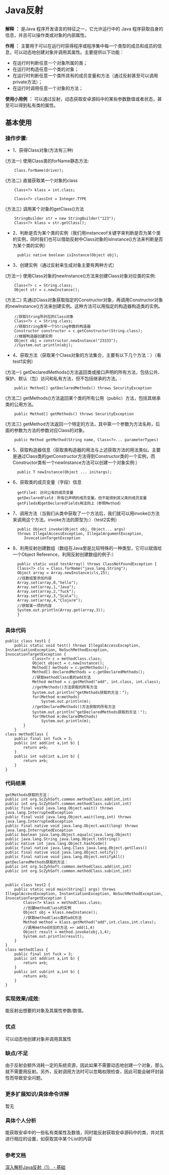 # Java反射 #

##

**解释** **：**  是Java 程序开发语言的特征之一，它允许运行中的 Java 程序获取自身的信息，并且可以操作类或对象的内部属性。

**作用** **：** 主要用于可以在运行时获得程序或程序集中每一个类型的成员和成员的信息，可以动态地创建对象并调用其属性。主要提供以下功能：

- 在运行时判断任意一个对象所属的类；
- 在运行时构造任意一个类的对象；
- 在运行时判断任意一个类所具有的成员变量和方法（通过反射甚至可以调用private方法）；
- 在运行时调用任意一个对象的方法；


**使用小用例** **：** 可以通过反射，动态获取安卓源码中的某些参数数值或者状态，甚至可以得到私有类的属性。

##

## 基本使用 ##

### 操作步骤: ###


- 1、获得Class对象(方法有三种)

(方法一)  使用Class类的forName静态方法:
			
		Class.forName(driver);

(方法二)  直接获取某一个对象的class	

		Class<?> klass = int.class;

		Class<?> classInt = Integer.TYPE


(方法三) 调用某个对象的getClass()方法

		StringBuilder str = new StringBuilder("123");
		Class<?> klass = str.getClass();

- 2、判断是否为某个类的实例（我们用instanceof关键字来判断是否为某个类的实例，同时我们也可以借助反射中Class对象的isInstance()方法来判断是否为某个类的实例）

			
		public native boolean isInstance(Object obj);


- 3、创建实例（通过反射来生成对象主要有两种方式）


(方法一)  使用Class对象的newInstance()方法来创建Class对象对应类的实例:
			
		Class<?> c = String.class;
		Object str = c.newInstance();

(方法二)  先通过Class对象获取指定的Constructor对象，再调用Constructor对象的newInstance()方法来创建实例。这种方法可以用指定的构造器构造类的实例。	

		//获取String所对应的Class对象
		Class<?> c = String.class;
		//获取String类带一个String参数的构造器
		Constructor constructor = c.getConstructor(String.class);
		//根据构造器创建实例
		Object obj = constructor.newInstance("23333");
		//System.out.println(obj);

- 4、获取方法（获取某个Class对象的方法集合，主要有以下几个方法：）（看test1实例）


(方法一)  getDeclaredMethods()方法返回类或接口声明的所有方法，包括公共、保护、默认（包）访问和私有方法，但不包括继承的方法。:
			
			
		public Method[] getDeclaredMethods() throws SecurityException

(方法二)  getMethods()方法返回某个类的所有公用（public）方法，包括其继承类的公用方法。

			
		public Method[] getMethods() throws SecurityException
	

(方法三)  getMethod方法返回一个特定的方法，其中第一个参数为方法名称，后面的参数为方法的参数对应Class的对象。

			
		public Method getMethod(String name, Class<?>... parameterTypes)

- 5、获取构造器信息（获取类构造器的用法与上述获取方法的用法类似。主要是通过Class类的getConstructor方法得到Constructor类的一个实例，而Constructor类有一个newInstance方法可以创建一个对象实例:）

			
		public T newInstance(Object ... initargs);
- 6、获取类的成员变量（字段）信息

		getFiled: 访问公有的成员变量
		getDeclaredField：所有已声明的成员变量。但不能得到其父类的成员变量
		getFileds和getDeclaredFields用法同上（参照Method）

- 7、调用方法（当我们从类中获取了一个方法后，我们就可以用invoke()方法来调用这个方法。invoke方法的原型为:）（test2实例）

			
		public Object invoke(Object obj, Object... args)
        throws IllegalAccessException, IllegalArgumentException,
           InvocationTargetException

- 8、利用反射创建数组（数组在Java里是比较特殊的一种类型，它可以赋值给一个Object Reference，利用反射创建数组的例子:）

			
		public static void testArray() throws ClassNotFoundException {
        Class<?> cls = Class.forName("java.lang.String");
        Object array = Array.newInstance(cls,25);
        //往数组里添加内容
        Array.set(array,0,"hello");
        Array.set(array,1,"Java");
        Array.set(array,2,"fuck");
        Array.set(array,3,"Scala");
        Array.set(array,4,"Clojure");
        //获取某一项的内容
        System.out.println(Array.get(array,3));
    	}

##

### 具体代码 ###
	public class test1 {
		public static void test() throws IllegalAccessException, InstantiationException, NoSuchMethodException, InvocationTargetException {
		        Class<?> c = methodClass.class;
		        Object object = c.newInstance();
		        Method[] methods = c.getMethods();
		        Method[] declaredMethods = c.getDeclaredMethods();
		        //获取methodClass类的add方法
		        Method method = c.getMethod("add", int.class, int.class);
		        //getMethods()方法获取的所有方法
		        System.out.println("getMethods获取的方法：");
		        for(Method m:methods)
		            System.out.println(m);
		        //getDeclaredMethods()方法获取的所有方法
		        System.out.println("getDeclaredMethods获取的方法：");
		        for(Method m:declaredMethods)
		            System.out.println(m);
		    }
	    }
	class methodClass {
	    public final int fuck = 3;
	    public int add(int a,int b) {
	        return a+b;
	    }
	    public int sub(int a,int b) {
	        return a+b;
	    }
	}

### 代码结果 ###
	getMethods获取的方法：
	public int org.ScZyhSoft.common.methodClass.add(int,int)
	public int org.ScZyhSoft.common.methodClass.sub(int,int)
	public final void java.lang.Object.wait() throws java.lang.InterruptedException
	public final void java.lang.Object.wait(long,int) throws java.lang.InterruptedException
	public final native void java.lang.Object.wait(long) throws java.lang.InterruptedException
	public boolean java.lang.Object.equals(java.lang.Object)
	public java.lang.String java.lang.Object.toString()
	public native int java.lang.Object.hashCode()
	public final native java.lang.Class java.lang.Object.getClass()
	public final native void java.lang.Object.notify()
	public final native void java.lang.Object.notifyAll()
	getDeclaredMethods获取的方法：
	public int org.ScZyhSoft.common.methodClass.add(int,int)
	public int org.ScZyhSoft.common.methodClass.sub(int,int)
##


	public class test2 {
	    public static void main(String[] args) throws IllegalAccessException, InstantiationException, NoSuchMethodException, InvocationTargetException {
	        Class<?> klass = methodClass.class;
	        //创建methodClass的实例
	        Object obj = klass.newInstance();
	        //获取methodClass类的add方法
	        Method method = klass.getMethod("add",int.class,int.class);
	        //调用method对应的方法 => add(1,4)
	        Object result = method.invoke(obj,1,4);
	        System.out.println(result);
	    }
	}
	class methodClass {
	    public final int fuck = 3;
	    public int add(int a,int b) {
	        return a+b;
	    }
	    public int sub(int a,int b) {
	        return a+b;
	    }
	}
### 实现效果/成效: ###

能反射出想要的对象及其属性参数/数值。
	
##

### 优点 ###

可以动态地创建对象并调用其属性

### 缺点/不足 ###

由于反射会额外消耗一定的系统资源，因此如果不需要动态地创建一个对象，那么就不需要用反射。另外，反射调用方法时可以忽略权限检查，因此可能会破坏封装性而导致安全问题。

##

### 更多扩展知识/具体命令详解 ###

暂无
 

### 具体个人分析 ###

能获取安卓中的一些私有类属性及数值，同时能反射获取安卓源码中的类，并对其进行相应的设置，如获取其中某个List的内容

##

### 参考文档 ###

[深入解析Java反射（1） - 基础](https://www.sczyh30.com/posts/Java/java-reflection-1/)